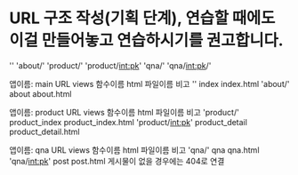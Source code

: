 # URL 구조 작성(기획 단계), 연습할 때에도 이걸 만들어놓고 연습하시기를 권고합니다.

''
'about/'
'product/'
'product/<int:pk>'
'qna/'
'qna/<int:pk>/'

앱이름: main
URL                     views 함수이름	 html 파일이름	    비고
''                      index           index.html
'about/'                about           about.html

앱이름: product
URL                     views 함수이름   html 파일이름       비고
'product/'              product_index   product_index.html
'product/<int:pk>'      product_detail  product_detail.html

앱이름: qna
URL            views 함수이름   html 파일이름      비고
'qna/'         qna             qna.html	
'qna/<int:pk>' post            post.html          게시물이 없을 경우에는 404로 연결
